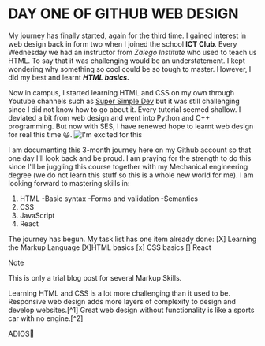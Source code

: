 # DAY ONE OF GITHUB WEB DESIGN
My journey has finally started, again for the third time. I gained interest in web design back in form two when I joined the school **ICT Club**. Every Wednesday we had an instructor from *Zalego Institute* who used to teach us HTML. To say that it was challenging would be an understatement. I kept wondering why something so cool could be so tough to master. However, I did my best and learnt ***HTML basics.*** 

Now in campus, I started learning HTML and CSS on my own through Youtube channels such as [Super Simple Dev](https://www.youtube.com/@SuperSimpleDev)  but it was still challenging since I did not know how to go about it. Every tutorial seemed shallow. I deviated a bit from web design and went into Python and C++ programming. But now with SES, I have renewed hope to learnt web design for real this time 😃.
![I'm excited for this](https://images.app.goo.gl/DsVDiQNsQJJ7c4WZ6)

I am documenting this 3-month journey here on my Github account so that one day I'll look back and be proud. I am praying for the strength to do this since I'll be juggling this course together with my Mechanical engineering degree (we do not learn this stuff so this is a whole new world for me). I am looking forward to mastering skills in:
1. HTML
   -Basic syntax
    -Forms and validation
     -Semantics
2. CSS
3. JavaScript
4. React

The journey has begun. My task list has one item already done:
[X] Learning the Markup Language
[X]HTML basics
[x] CSS basics
[] React

>[!NOTE]
>This is only a trial blog post for several Markup Skills.

 Learning HTML and CSS is a lot more challenging than it used to be. Responsive web design adds more layers of complexity to design and develop websites.[^1]
Great web design without functionality is like a sports car with no engine.[^2]


ADIOS💙
